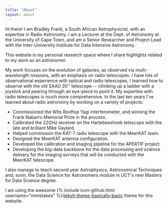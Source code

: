```yaml
---
title: "About"
layout: about
---
```


Hi there! I am Bradley Frank, a South African Astrophysicist, with an expertise in Radio
Astronomy. I am a Lecturer at the Dept. of Astronomy at the University of Cape Town, and am a Senior
Researcher and Project Lead with the Inter-University Institute for Data Intensive Astronomy.

This website is my personal research space where I share highlights related to my work as an
astronomer. 

My work focuses on the evolution of galaxies, as observed via multi-wavelength missions, with an
emphasis on radio telescopes. I have lots of observational experience with optical and radio
telescopes. I learned how to observe with the old SAAO 20'' telescope -- climbing up a ladder with
a joystick and peering through an eye-piece to point it. My expertise with radio telescopes is much
more comprehensive. In the last ten years I've learned about radio astronomy by working on a variety
of projects: 

- Commissioned the Wits Rooftop Yagi interferometer, and winning the Frank Nabarro Memorial Prize
  in the process.
- Calibrated the 22GHz receiver on the Hartebeeshoek telescope with the late and brilliant Mike
  Gaylard.
- Helped commission the KAT-7 radio telescope with the MeerKAT team.
- Designed the MeerKAT antenna configuration. 
- Developed the calibration and imaging pipeline for the APERTIF project.
- Developing the big-data backbone for the data processing and science delivery for the imaging
  surveys that will be conducted with the MeerKAT telescope.

I also manage to teach second year Astrophysics, Astronomical Techniques and, soon, the Data Science
for Astronomers module in UCT's new Masters for Data Science degree.

I am using the awesome {% include icon-github.html username="mmistakes" %}/[jekyll-theme-basically-basic](https://github.com/mmistakes/jekyll-theme-basically-basic) theme for this website.
